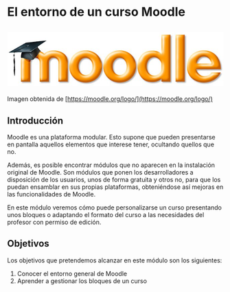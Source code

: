 # El entorno de un curso Moodle

## ![](/assets/logo.png)

Imagen obtenida de [https://moodle.org/logo/](https://moodle.org/logo/)

## Introducción

Moodle es una plataforma modular. Esto supone que pueden presentarse en pantalla aquellos elementos que interese tener, ocultando quellos que no.

Además, es posible encontrar módulos que no aparecen en la instalación original de Moodle. Son módulos que ponen los desarrolladores a disposición de los usuarios, unos de forma gratuita y otros no, para que los puedan ensamblar en sus propias plataformas, obteniéndose así mejoras en las funcionalidades de Moodle.

En este módulo veremos cómo puede personalizarse un curso presentando unos bloques o adaptando el formato del curso a las necesidades del profesor con permiso de edición.

## Objetivos

Los objetivos que pretendemos alcanzar en este módulo son los siguientes:

1. Conocer el entorno general de Moodle
2. Aprender a gestionar los bloques de un curso



